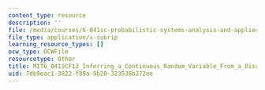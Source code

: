 ```yaml
---
content_type: resource
description: ''
file: /media/courses/6-041sc-probabilistic-systems-analysis-and-applied-probability-fall-2013/7db9eac13822f89a9b20323538b272ee_MIT6_041SCF13_Inferring_a_Continuous_Random_Variable_From_a_Discrete_Measurement_300k.srt
file_type: application/x-subrip
learning_resource_types: []
ocw_type: OCWFile
resourcetype: Other
title: MIT6_041SCF13_Inferring_a_Continuous_Random_Variable_From_a_Discrete_Measurement_300k.srt
uid: 7db9eac1-3822-f89a-9b20-323538b272ee
---
```


